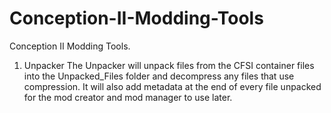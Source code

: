 # Conception-II-Modding-Tools
Conception II Modding Tools.

1. Unpacker
   The Unpacker will unpack files from the CFSI container files into the Unpacked_Files folder and decompress any files that use compression. It will also add metadata at the end of every file unpacked for the mod creator and mod manager to use later.

